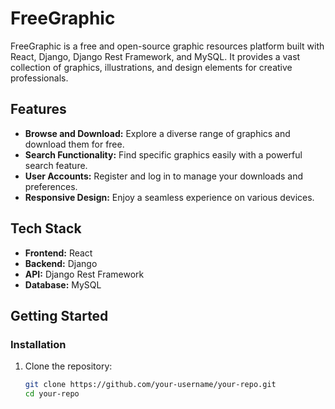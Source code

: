 # FreeGraphic

FreeGraphic is a free and open-source graphic resources platform built with React, Django, Django Rest Framework, and MySQL. It provides a vast collection of graphics, illustrations, and design elements for creative professionals.

## Features

- **Browse and Download:** Explore a diverse range of graphics and download them for free.
- **Search Functionality:** Find specific graphics easily with a powerful search feature.
- **User Accounts:** Register and log in to manage your downloads and preferences.
- **Responsive Design:** Enjoy a seamless experience on various devices.

## Tech Stack

- **Frontend:** React
- **Backend:** Django
- **API:** Django Rest Framework
- **Database:** MySQL

## Getting Started

### Installation

1. Clone the repository:

   ```bash
   git clone https://github.com/your-username/your-repo.git
   cd your-repo
